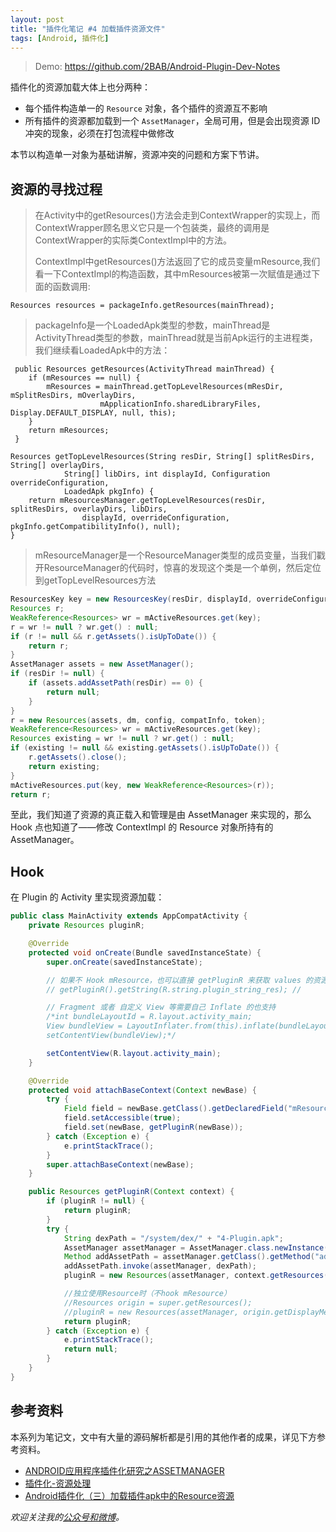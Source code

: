 ```yaml
---
layout: post
title: "插件化笔记 #4 加载插件资源文件"
tags: [Android, 插件化]
---
```


> Demo: https://github.com/2BAB/Android-Plugin-Dev-Notes

插件化的资源加载大体上也分两种：

- 每个插件构造单一的 `Resource` 对象，各个插件的资源互不影响
- 所有插件的资源都加载到一个 `AssetManager`，全局可用，但是会出现资源 ID 冲突的现象，必须在打包流程中做修改

本节以构造单一对象为基础讲解，资源冲突的问题和方案下节讲。

## 资源的寻找过程

> 在Activity中的getResources()方法会走到ContextWrapper的实现上，而ContextWrapper顾名思义它只是一个包装类，最终的调用是ContextWrapper的实际类ContextImpl中的方法。
>
> ContextImpl中getResources()方法返回了它的成员变量mResource,我们看一下ContextImpl的构造函数，其中mResources被第一次赋值是通过下面的函数调用:

 ```  
 Resources resources = packageInfo.getResources(mainThread);
 ```

<!--more-->

> packageInfo是一个LoadedApk类型的参数，mainThread是ActivityThread类型的参数，mainThread就是当前Apk运行的主进程类，我们继续看LoadedApk中的方法：

```
 public Resources getResources(ActivityThread mainThread) {
    if (mResources == null) {
        mResources = mainThread.getTopLevelResources(mResDir, mSplitResDirs, mOverlayDirs,
                    mApplicationInfo.sharedLibraryFiles, Display.DEFAULT_DISPLAY, null, this);
    }
    return mResources;
 }
```


```
Resources getTopLevelResources(String resDir, String[] splitResDirs, String[] overlayDirs,
            String[] libDirs, int displayId, Configuration overrideConfiguration,
            LoadedApk pkgInfo) {
    return mResourcesManager.getTopLevelResources(resDir, splitResDirs, overlayDirs, libDirs,
                displayId, overrideConfiguration, pkgInfo.getCompatibilityInfo(), null);
}
```

> mResourceManager是一个ResourceManager类型的成员变量，当我们戳开ResourceManager的代码时，惊喜的发现这个类是一个单例，然后定位到getTopLevelResources方法

``` java
ResourcesKey key = new ResourcesKey(resDir, displayId, overrideConfiguration, scale, token);
Resources r;
WeakReference<Resources> wr = mActiveResources.get(key);
r = wr != null ? wr.get() : null;
if (r != null && r.getAssets().isUpToDate()) {
    return r;
}
AssetManager assets = new AssetManager();
if (resDir != null) {
    if (assets.addAssetPath(resDir) == 0) {
        return null;
    }
}
r = new Resources(assets, dm, config, compatInfo, token);
WeakReference<Resources> wr = mActiveResources.get(key);
Resources existing = wr != null ? wr.get() : null;
if (existing != null && existing.getAssets().isUpToDate()) {
    r.getAssets().close();
    return existing;
}
mActiveResources.put(key, new WeakReference<Resources>(r));
return r;
```

至此，我们知道了资源的真正载入和管理是由 AssetManager 来实现的，那么 Hook 点也知道了——修改 ContextImpl 的 Resource 对象所持有的 AssetManager。

## Hook

在 Plugin 的 Activity 里实现资源加载：

``` java
public class MainActivity extends AppCompatActivity {
    private Resources pluginR;

    @Override
    protected void onCreate(Bundle savedInstanceState) {
        super.onCreate(savedInstanceState);

        // 如果不 Hook mResource，也可以直接 getPluginR 来获取 values 的资源，但是无法装载 Layout
        // getPluginR().getString(R.string.plugin_string_res); //

        // Fragment 或者 自定义 View 等需要自己 Inflate 的也支持
        /*int bundleLayoutId = R.layout.activity_main;
        View bundleView = LayoutInflater.from(this).inflate(bundleLayoutId, null);
        setContentView(bundleView);*/

        setContentView(R.layout.activity_main);
    }

    @Override
    protected void attachBaseContext(Context newBase) {
        try {
            Field field = newBase.getClass().getDeclaredField("mResources");
            field.setAccessible(true);
            field.set(newBase, getPluginR(newBase));
        } catch (Exception e) {
            e.printStackTrace();
        }
        super.attachBaseContext(newBase);
    }

    public Resources getPluginR(Context context) {
        if (pluginR != null) {
            return pluginR;
        }
        try {
            String dexPath = "/system/dex/" + "4-Plugin.apk";
            AssetManager assetManager = AssetManager.class.newInstance();
            Method addAssetPath = assetManager.getClass().getMethod("addAssetPath", String.class);
            addAssetPath.invoke(assetManager, dexPath);
            pluginR = new Resources(assetManager, context.getResources().getDisplayMetrics(), context.getResources().getConfiguration());

            //独立使用Resource时（不hook mResource）
            //Resources origin = super.getResources();
            //pluginR = new Resources(assetManager, origin.getDisplayMetrics(), origin.getConfiguration());
            return pluginR;
        } catch (Exception e) {
            e.printStackTrace();
            return null;
        }
    }
}
```

## 参考资料

本系列为笔记文，文中有大量的源码解析都是引用的其他作者的成果，详见下方参考资料。

- [ANDROID应用程序插件化研究之ASSETMANAGER](http://www.liuguangli.win/archives/370)
- [插件化-资源处理](http://www.jianshu.com/p/96d5b83ca26c)
- [Android插件化（三）加载插件apk中的Resource资源](http://blog.csdn.net/nupt123456789/article/details/50414175)


*欢迎关注我的[公众号和微博](/about)。*